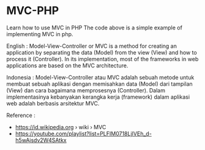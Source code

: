 # MVC-PHP
Learn how to use MVC in PHP
The code above is a simple example of implementing MVC in php.

English : 
Model-View-Controller or MVC is a method for creating an application by separating the data (Model) from the view (View) and how to process it (Controller). In its implementation, most of the frameworks in web applications are based on the MVC architecture.

Indonesia : 
Model-View-Controller atau MVC adalah sebuah metode untuk membuat sebuah aplikasi dengan memisahkan data (Model) dari tampilan (View) dan cara bagaimana memprosesnya (Controller). Dalam implementasinya kebanyakan kerangka kerja (framework) dalam aplikasi web adalah berbasis arsitektur MVC.

Reference :
- https://id.wikipedia.org › wiki › MVC
- https://youtube.com/playlist?list=PLFIM0718LjIVEh_d-h5wAjsdv2W4SAtkx
